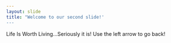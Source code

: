 ```yaml
---
layout: slide
title: "Welcome to our second slide!'
---
```


Life Is Worth Living...Seriously it is!
Use the left arrow to go back!

